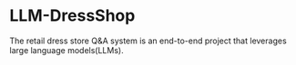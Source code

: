# LLM-DressShop



 The retail dress store Q&A system is an end-to-end project that leverages large language models(LLMs).
